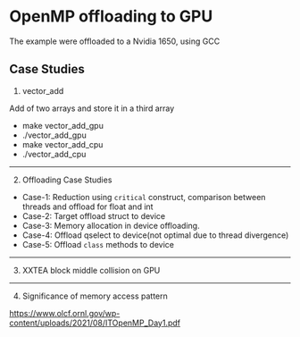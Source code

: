# OpenMP offloading to GPU

The example were offloaded to a Nvidia 1650, using GCC

## Case Studies

1. vector_add

Add of two arrays and store it in a third array
  + make vector_add_gpu
  + ./vector_add_gpu
  + make vector_add_cpu
  + ./vector_add_cpu

----------------------------------------------------

2. Offloading Case Studies

  + Case-1: Reduction using `critical` construct, comparison between threads and offload for float and int
  + Case-2: Target offload struct to device
  + Case-3: Memory allocation in device offloading.
  + Case-4: Offload qselect to device(not optimal due to thread divergence)
  + Case-5: Offload `class` methods to device

----------------------------------------------------

3. XXTEA block middle collision on GPU

----------------------------------------------------

4. Significance of memory access pattern

https://www.olcf.ornl.gov/wp-content/uploads/2021/08/ITOpenMP_Day1.pdf
